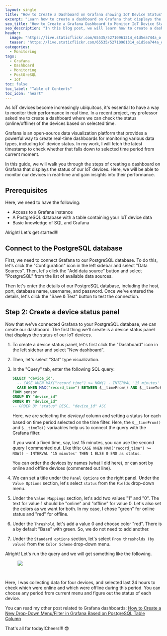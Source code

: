 ```yaml
---
layout: single
title: "How to Create a Dashboard on Grafana showing IoT Device Status"
excerpt: "Learn how to create a dashboard on Grafana that displays the status of a set of IoT devices by fetching data from PostGreSQL table. Monitor your devices in real-time and gain insights into their performance with this easy-to-follow guide."
seo_title: "How to Create a Grafana Dashboard to Monitor IoT Device Status"
seo_description: "In this blog post, we will learn how to create a dashboard on Grafana that displays the status of a set of IoT devices. Let's learn how to monitor our devices in real-time and gain insights into their performance with this easy-to-follow guide."
header:
  image: "https://live.staticflickr.com/65535/52710961314_e1d5ea744a_o.png"
  teaser: "https://live.staticflickr.com/65535/52710961314_e1d5ea744a_o.png"
categories:
  - Monitoring
tags:
  - Grafana
  - Dashboard
  - Monitoring
  - PostGreSQL
  - IoT
toc: false
toc_label: "Table of Contents"
toc_icon: "heart"
---
```




As IoT devices become increasingly ubiquitous, it's essential to have a way to monitor their performance in real time. In a recent project, my professor asked me to create a dashboard where we can check the status (online/offline) of the devices based on selected time.

 Grafana is an open-source data visualization platform that provides a powerful way to create real-time dashboards for monitoring various data types, including IoT device status. In my work, I will fetch the latest timestamp to check whether that falls down to selected time period from current moment.

In this guide, we will walk you through the steps of creating a dashboard on Grafana that displays the status of our IoT devices. Here, we will be able to monitor our devices in real-time and gain insights into their performance.

## Prerequisites

Here, we need to have the following:

-   Access to a Grafana instance
-   A PostgreSQL database with a table containing your IoT device data
-   Basic knowledge of SQL and Grafana

Alright! Let's get started!!!


## Connect to the PostgreSQL database

First, we need to connect Grafana to our PostgreSQL database. To do this, let's click the "Configuration" icon in the left sidebar and select "Data Sources". Then, let's click the "Add data source" button and select "PostgreSQL" from the list of available data sources.

Then let's enter the details of our PostgreSQL database, including the host, port, database name, username, and password. Once we've entered the details, let's click the "Save & Test" button to test the connection.

## Step 2: Create a device status panel

Now that we've connected Grafana to your PostgreSQL database, we can create our dashboard. The first thing we'll create is a device status panel that displays the status of our IoT devices.

1. To create a device status panel, let's first click the "Dashboard" icon in the left sidebar and select "New dashboard". 

2. Then, let's select "Stat" type visualization. 

3.  In the "Query" tab, enter the following SQL query:
	```sql
	SELECT "device_id",
	  -- CASE WHEN MAX("record_time") >= NOW() - INTERVAL '15 minutes' THEN 1 ELSE 0 END as status
	  CASE WHEN MAX("record_time") BETWEEN $__timeFrom() AND $__timeTo() THEN 1 ELSE 0 END as status
	FROM sensor
	GROUP BY "device_id"
	ORDER BY "device_id" 
	-- ORDER BY "status" DESC, "device_id" ASC
	```
	Here, we are selecting the $device_id$ column and setting a status for each based on time period selected on the time filter. Here, the `$__timeFrom()` and `$__timeTo()` variaables help us to connect the query with the Grafana filter.
	
	If you want a fixed time, say, last 15 minutes, you can use the second query I commented out. Like this: `CASE WHEN MAX("record_time") >= NOW() - INTERVAL '15 minutes' THEN 1 ELSE 0 END as status`.
	
	You can order the devices by names (what I did here), or can sort by online and offline devices (commented out line).

4. We can set a title under the `Panel Options` on the right panel. Under the `Value Options` section, let's select `status` from the `Fields` drop-down menu.
5. Under the `Value Mappings` section, let's add two values "1" and "0". The text for value 1 should be "online" and "offline" for value 0.  Let's also set the colors as we want for both. In my case, I chose "green" for online status and "red" for offline.
6. Under the `Threshold`, let's add a value 0 and choose color "red". There is a by default "Base" with green. So, we do not need to add another.
7. Under the `Standard options` section, let's select `From thresholds (by value)` from the `Color Scheme` drop-down menu.

Alright! Let's run the query and we will get something like the following. 

<figure>
  <a href="https://live.staticflickr.com/65535/52710180067_dcaeb9dfb1_o.png"><img src="https://live.staticflickr.com/65535/52710180067_dcaeb9dfb1_o.png"></a>
</figure>
<br/>


Here, I was collecting data for four devices, and selected last 24 hours to check which were online and which were offline during this period. You can choose any period from current menu and figure out the status of each device.

You can read my other post related to Grafana dashboards:
[How to Create a New Drop-Down Menu/Filter in Grafana Based on PostgreSQL Table Column](https://shantoroy.com/monitoring/add-a-drop-down-filter-in-Grafana/)

That's all for today!Cheers!!! 😎
<!--stackedit_data:
eyJoaXN0b3J5IjpbLTE4MTE0NTIxMjEsLTI2NjU2OTMyMl19
-->